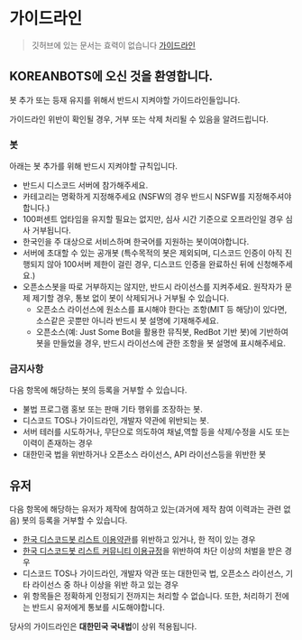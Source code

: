 # 가이드라인

> 깃허브에 있는 문서는 효력이 없습니다
> [가이드라인](https://koreanbots.dev/guidelines)

<!-- 이쪽부터 진짜 시작 -->

## KOREANBOTS에 오신 것을 환영합니다.
봇 추가 또는 등재 유지를 위해서 반드시 지켜야할 가이드라인들입니다.

가이드라인 위반이 확인될 경우, 거부 또는 삭제 처리될 수 있음을 알려드립니다.

### 봇
아래는 봇 추가를 위해 반드시 지켜야할 규칙입니다.

- 반드시 디스코드 서버에 참가해주세요.
- 카테고리는 명확하게 지정해주세요 (NSFW의 경우 반드시 NSFW를 지정해주셔야합니다.)
- 100퍼센트 업타임을 유지할 필요는 없지만, 심사 시간 기준으로 오프라인일 경우 심사 거부됩니다.
- 한국인을 주 대상으로 서비스하며 한국어를 지원하는 봇이여야합니다.
- 서버에 초대할 수 있는 공개봇 (특수목적의 봇은 제외되며, 디스코드 인증이 아직 진행되지 않아 100서버 제한이 걸린 경우, 디스코드 인증을 완료하신 뒤에 신청해주세요.)
- 오픈소스봇을 따로 거부하지는 않지만, 반드시 라이선스를 지켜주세요. 원작자가 문제 제기할 경우, 통보 없이 봇이 삭제되거나 거부될 수 있습니다.
   - 오픈소스 라이선스에 원소스를 표시해야 한다는 조항(MIT 등 해당)이 있다면, 소스같은 곳뿐만 아니라 반드시 봇 설명에 기재해주세요.
   - 오픈소스(예: Just Some Bot을 활용한 뮤직봇, RedBot 기반 봇)에 기반하여 봇을 만들었을 경우, 반드시 라이선스에 관한 조항을 봇 설명에 표시해주세요.
   
### 금지사항
   
다음 항목에 해당하는 봇의 등록을 거부할 수 있습니다.

- 불법 프로그램 홍보 또는 판매 기타 행위를 조장하는 봇.
- 디스코드 TOS나 가이드라인, 개발자 약관에 위반되는 봇.
- 서버 테러를 시도하거나, 무단으로 의도하여 채널,역할 등을 삭제/수정을 시도 또는 이력이 존재하는 경우
- 대한민국 법을 위반하거나 오픈소스 라이선스, API 라이선스등을 위반한 봇

## 유저
다음 항목에 해당하는 유저가 제작에 참여하고 있는(과거에 제작 참여 이력과는 관련 없음) 봇의 등록을 거부할 수 있습니다.

- [한국 디스코드봇 리스트 이용약관](/tos)를 위반하고 있거나, 한 적이 있는 경우
- [한국 디스코드봇 리스트 커뮤니티 이용규정](/community-rule)을 위반하여 차단 이상의 처벌을 받은 경우
- 디스코드 TOS나 가이드라인, 개발자 약관 또는 대한민국 법, 오픈소스 라이선스, 기타 라이선스 중 하나 이상을 위반 하고 있는 경우
- 위 항목들은 정확하게 인정되기 전까지는 처리할 수 없습니다. 또한, 처리하기 전에는 반드시 유저에게 통보를 시도해야합니다.

당사의 가이드라인은 **대한민국 국내법**이 상위 적용됩니다.
